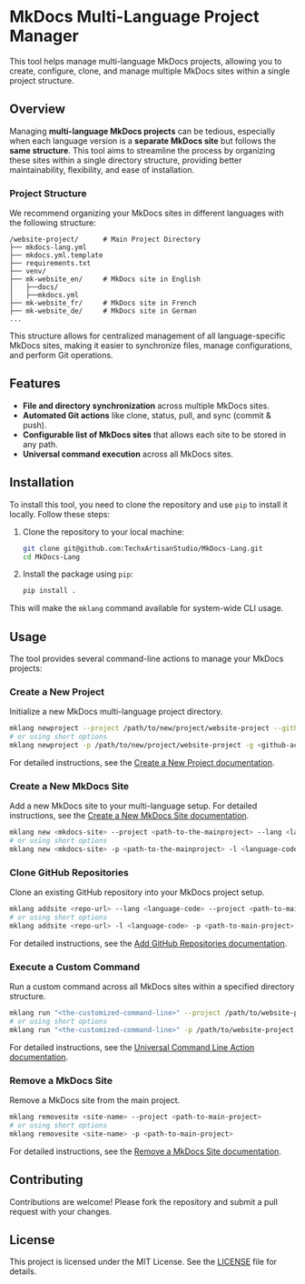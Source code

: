 # MkDocs Multi-Language Project Manager

This tool helps manage multi-language MkDocs projects, allowing you to create, configure, clone, and manage multiple MkDocs sites within a single project structure.

## Overview

Managing **multi-language MkDocs projects** can be tedious, especially when each language version is a **separate MkDocs site** but follows the **same structure**. This tool aims to streamline the process by organizing these sites within a single directory structure, providing better maintainability, flexibility, and ease of installation.

### Project Structure

We recommend organizing your MkDocs sites in different languages with the following structure:

```
/website-project/      # Main Project Directory
├── mkdocs-lang.yml
├── mkdocs.yml.template
├── requirements.txt
├── venv/
├── mk-website_en/     # MkDocs site in English
│   ├──docs/
│   ├──mkdocs.yml
├── mk-website_fr/     # MkDocs site in French
├── mk-website_de/     # MkDocs site in German
...
```

This structure allows for centralized management of all language-specific MkDocs sites, making it easier to synchronize files, manage configurations, and perform Git operations.

## Features

- **File and directory synchronization** across multiple MkDocs sites.
- **Automated Git actions** like clone, status, pull, and sync (commit & push).
- **Configurable list of MkDocs sites** that allows each site to be stored in any path.
- **Universal command execution** across all MkDocs sites.

## Installation

To install this tool, you need to clone the repository and use `pip` to install it locally. Follow these steps:

1. Clone the repository to your local machine:
   ```bash
   git clone git@github.com:TechxArtisanStudio/MkDocs-Lang.git
   cd MkDocs-Lang
   ```

2. Install the package using `pip`:
   ```bash
   pip install .
   ```

This will make the `mklang` command available for system-wide CLI usage.

## Usage

The tool provides several command-line actions to manage your MkDocs projects:

### Create a New Project

Initialize a new MkDocs multi-language project directory.

```bash
mklang newproject --project /path/to/new/project/website-project --github <github-account>
# or using short options
mklang newproject -p /path/to/new/project/website-project -g <github-account>
```

For detailed instructions, see the [Create a New Project documentation](docs/newproject.md).

### Create a New MkDocs Site

Add a new MkDocs site to your multi-language setup. For detailed instructions, see the [Create a New MkDocs Site documentation](docs/newsite.md).

```bash
mklang new <mkdocs-site> --project <path-to-the-mainproject> --lang <language-code>
# or using short options
mklang new <mkdocs-site> -p <path-to-the-mainproject> -l <language-code>
```

### Clone GitHub Repositories

Clone an existing GitHub repository into your MkDocs project setup.

```bash
mklang addsite <repo-url> --lang <language-code> --project <path-to-main-project>
# or using short options
mklang addsite <repo-url> -l <language-code> -p <path-to-main-project>
```

For detailed instructions, see the [Add GitHub Repositories documentation](docs/addsite.md).

### Execute a Custom Command

Run a custom command across all MkDocs sites within a specified directory structure.

```bash
mklang run "<the-customized-command-line>" --project /path/to/website-project
# or using short options
mklang run "<the-customized-command-line>" -p /path/to/website-project
```

For detailed instructions, see the [Universal Command Line Action documentation](docs/run.md).

### Remove a MkDocs Site

Remove a MkDocs site from the main project.

```bash
mklang removesite <site-name> --project <path-to-main-project>
# or using short options
mklang removesite <site-name> -p <path-to-main-project>
```

For detailed instructions, see the [Remove a MkDocs Site documentation](docs/removesite.md).

## Contributing

Contributions are welcome! Please fork the repository and submit a pull request with your changes.

## License

This project is licensed under the MIT License. See the [LICENSE](LICENSE) file for details. 